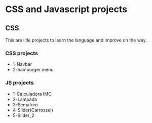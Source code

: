 # CSS and Javascript projects

## CSS

This are litle projects to learn the language and improve on the way.

### CSS projects

- 1-Navbar
- 2-hamburger menu
  
### JS projects
- 1-Calculadora IMC
- 2-Lampada
- 3-Semaforo
- 4-Slider(Carrossel)
- 5-Slider_2
